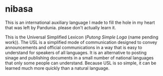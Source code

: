 # nibasa

This is an international auxiliary language I made to fill the hole
in my heart that was left by Pandunia.  please don't actually learn
it.

This is the Universal Simplified Lexicon (*Putong Simple Loga* (name pending work)).
The USL is a simplified mode of communication designed to convey announcements and official communications
in a way that is easy to understand for speakers of all languages.
It is an alternative to posting sinage and publishing documents in a small number of national languages
that only some people can understand.
Because USL is so simple, it can be learned much more quickly than a natural language.
